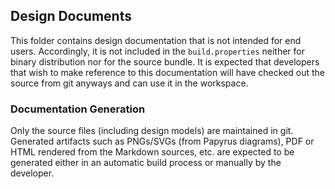 <!--
Title: Design Documents README File  
Author: Christian W. Damus  
Affiliation: Eclipse.org  
Version: 1.0  
Date: 9 August, 2017  
Copyright: Copyright © 2017 Christian W. Damus and others.  
           All rights reserved.  
           This program and the accompanying materials  
           are made available under the terms of the Eclipse Public License v1.0  
           which accompanies this distribution, and is available at  
           http://www.eclipse.org/legal/epl-v10.html  
-->

## Design Documents

This folder contains design documentation that is not intended for end users.
Accordingly, it is not included in the `build.properties` neither for binary
distribution nor for the source bundle.  It is expected that developers that
wish to make reference to this documentation will have checked out the source
from git anyways and can use it in the workspace.

### Documentation Generation

Only the source files (including design models) are maintained in git.
Generated artifacts such as PNGs/SVGs (from Papyrus diagrams), PDF or HTML
rendered from the Markdown sources, etc. are expected to be generated either
in an automatic build process or manually by the developer.
